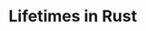 <!--
@name: Lifetimes
@title: Lifetimes in Rust
@description:
  Explains the concept of lifetimes in Rust
@tags:
 - rust
 - lifetime
 - borrow
 - reference
 - pointer
 - ownership
 - concurrency
-->

# Lifetimes in Rust


